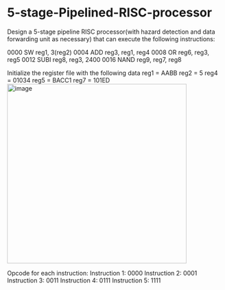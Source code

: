 # 5-stage-Pipelined-RISC-processor

Design  a  5-stage pipeline  RISC  processor(with  hazard detection and data forwarding unit as necessary) that can execute the following instructions: 

0000 SW reg1, 3(reg2) 
0004 ADD reg3, reg1, reg4 
0008 OR reg6, reg3, reg5 
0012 SUBI reg8, reg3, 2400 
0016 NAND reg9, reg7, reg8 

Initialize the register file with the following data 
reg1 = AABB         reg2 = 5 
reg4 = 01034          reg5 = BACC1 
reg7 = 101ED
<img width="418" alt="image" src="https://github.com/user-attachments/assets/a40ed78b-7b2d-4401-822f-d6316d1756ae" />


Opcode for each instruction: 
Instruction 1: 0000 
Instruction 2: 0001 
Instruction 3: 0011 
Instruction 4: 0111 
Instruction 5: 1111
